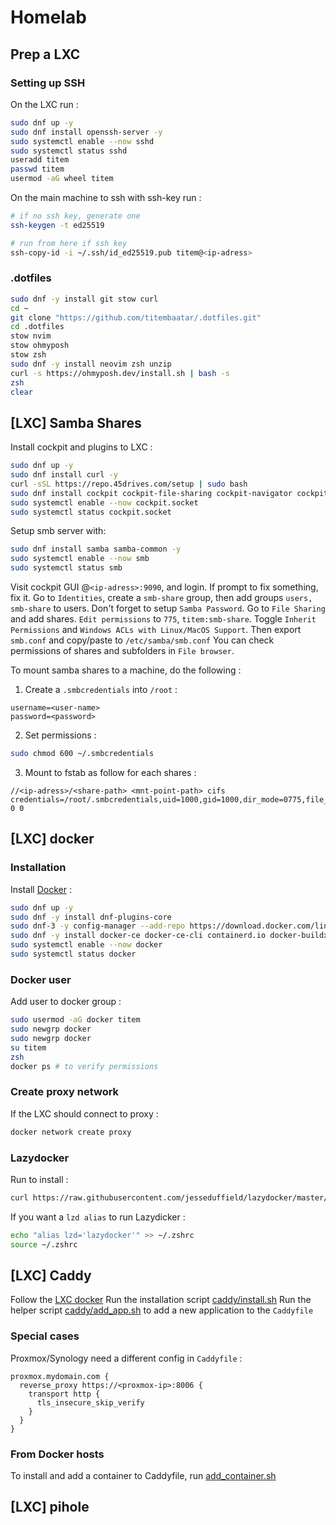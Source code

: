 # Homelab
## Prep a LXC

### Setting up SSH
On the LXC run :
```bash
sudo dnf up -y
sudo dnf install openssh-server -y
sudo systemctl enable --now sshd
sudo systemctl status sshd
useradd titem
passwd titem
usermod -aG wheel titem
```
On the main machine to ssh with ssh-key run :
```bash
# if no ssh key, generate one
ssh-keygen -t ed25519
```
```bash
# run from here if ssh key
ssh-copy-id -i ~/.ssh/id_ed25519.pub titem@<ip-adress>
```

### .dotfiles
```bash
sudo dnf -y install git stow curl
cd ~
git clone "https://github.com/titembaatar/.dotfiles.git"
cd .dotfiles
stow nvim
stow ohmyposh
stow zsh
sudo dnf -y install neovim zsh unzip
curl -s https://ohmyposh.dev/install.sh | bash -s
zsh
clear
```

## \[LXC\] Samba Shares 
Install cockpit and plugins to LXC :
```bash
sudo dnf up -y
sudo dnf install curl -y
curl -sSL https://repo.45drives.com/setup | sudo bash
sudo dnf install cockpit cockpit-file-sharing cockpit-navigator cockpit-identities -y
sudo systemctl enable --now cockpit.socket
sudo systemctl status cockpit.socket
```

Setup smb server with:
```bash
sudo dnf install samba samba-common -y
sudo systemctl enable --now smb
sudo systemctl status smb
```

Visit cockpit GUI @`<ip-adress>:9090`, and login.
If prompt to fix something, fix it.
Go to `Identities`, create a `smb-share` group, then add groups `users, smb-share` to users.
Don't forget to setup `Samba Password`.
Go to `File Sharing` and add shares. `Edit permissions` to `775`, `titem:smb-share`. Toggle `Inherit Permissions` and `Windows ACLs with Linux/MacOS Support`.
Then export `smb.conf` and copy/paste to `/etc/samba/smb.conf`
You can check permissions of shares and subfolders in `File browser`.

To mount samba shares to a machine, do the following :
  1. Create a `.smbcredentials` into `/root` :
```.smbcredentials
username=<user-name>
password=<password>
```
  2. Set permissions :
```bash
sudo chmod 600 ~/.smbcredentials
```

  3. Mount to fstab as follow for each shares :
```fstab
//<ip-adress>/<share-path> <mnt-point-path> cifs credentials=/root/.smbcredentials,uid=1000,gid=1000,dir_mode=0775,file_mode=0664 0 0
```

## \[LXC\] docker
### Installation
Install [Docker](https://docs.docker.com/engine/install/fedora/) :
```bash
sudo dnf up -y
sudo dnf -y install dnf-plugins-core
sudo dnf-3 -y config-manager --add-repo https://download.docker.com/linux/fedora/docker-ce.repo
sudo dnf -y install docker-ce docker-ce-cli containerd.io docker-buildx-plugin docker-compose-plugin
sudo systemctl enable --now docker
sudo systemctl status docker
```

### Docker user
Add user to docker group :
```bash
sudo usermod -aG docker titem
sudo newgrp docker
sudo newgrp docker
su titem
zsh
docker ps # to verify permissions
```

### Create proxy network
If the LXC should connect to proxy :
```bash
docker network create proxy
```

### Lazydocker
Run to install :
```bash
curl https://raw.githubusercontent.com/jesseduffield/lazydocker/master/scripts/install_update_linux.sh | bash
```

If you want a `lzd alias` to run Lazydicker :
```bash
echo "alias lzd='lazydocker'" >> ~/.zshrc
source ~/.zshrc
```

## \[LXC\] Caddy
Follow the [LXC docker](#lxc-docker)
Run the installation script [caddy/install.sh](./scripts/caddy/install.sh)
Run the helper script [caddy/add_app.sh](./scripts/caddy/add_app.sh) to add a new application to the `Caddyfile`

### Special cases
Proxmox/Synology need a different config in `Caddyfile` :
```
proxmox.mydomain.com {
  reverse_proxy https://<proxmox-ip>:8006 {
    transport http {
      tls_insecure_skip_verify
    }
  }
}
```

### From Docker hosts
To install and add a container to Caddyfile, run [add_container.sh](./scripts/add_container.sh)

## \[LXC\] pihole
